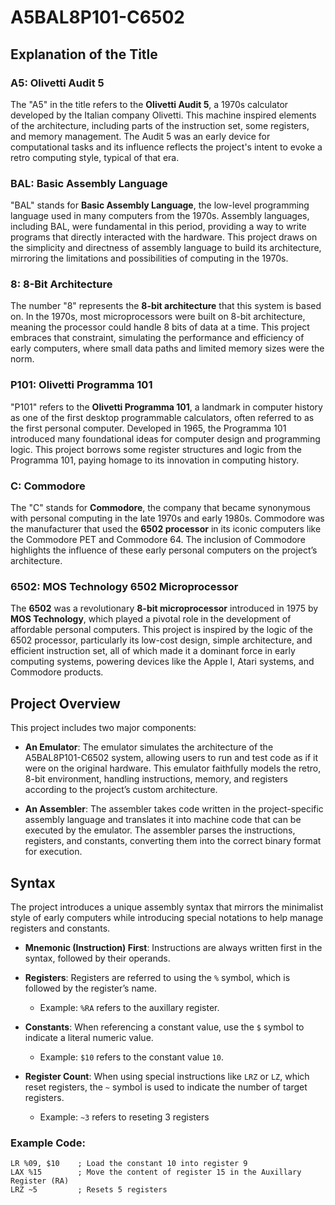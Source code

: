 # A5BAL8P101-C6502

## Explanation of the Title

### A5: **Olivetti Audit 5**
The "A5" in the title refers to the **Olivetti Audit 5**, a 1970s calculator developed by the Italian company Olivetti. This machine inspired elements of the architecture, including parts of the instruction set, some registers, and memory management. The Audit 5 was an early device for computational tasks and its influence reflects the project's intent to evoke a retro computing style, typical of that era.

### BAL: **Basic Assembly Language**
"BAL" stands for **Basic Assembly Language**, the low-level programming language used in many computers from the 1970s. Assembly languages, including BAL, were fundamental in this period, providing a way to write programs that directly interacted with the hardware. This project draws on the simplicity and directness of assembly language to build its architecture, mirroring the limitations and possibilities of computing in the 1970s.

### 8: **8-Bit Architecture**
The number "8" represents the **8-bit architecture** that this system is based on. In the 1970s, most microprocessors were built on 8-bit architecture, meaning the processor could handle 8 bits of data at a time. This project embraces that constraint, simulating the performance and efficiency of early computers, where small data paths and limited memory sizes were the norm.

### P101: **Olivetti Programma 101**
"P101" refers to the **Olivetti Programma 101**, a landmark in computer history as one of the first desktop programmable calculators, often referred to as the first personal computer. Developed in 1965, the Programma 101 introduced many foundational ideas for computer design and programming logic. This project borrows some register structures and logic from the Programma 101, paying homage to its innovation in computing history.

### C: **Commodore**
The "C" stands for **Commodore**, the company that became synonymous with personal computing in the late 1970s and early 1980s. Commodore was the manufacturer that used the **6502 processor** in its iconic computers like the Commodore PET and Commodore 64. The inclusion of Commodore highlights the influence of these early personal computers on the project’s architecture.

### 6502: **MOS Technology 6502 Microprocessor**
The **6502** was a revolutionary **8-bit microprocessor** introduced in 1975 by **MOS Technology**, which played a pivotal role in the development of affordable personal computers. This project is inspired by the logic of the 6502 processor, particularly its low-cost design, simple architecture, and efficient instruction set, all of which made it a dominant force in early computing systems, powering devices like the Apple I, Atari systems, and Commodore products.

## Project Overview

This project includes two major components:

- **An Emulator**: The emulator simulates the architecture of the A5BAL8P101-C6502 system, allowing users to run and test code as if it were on the original hardware. This emulator faithfully models the retro, 8-bit environment, handling instructions, memory, and registers according to the project’s custom architecture.
  
- **An Assembler**: The assembler takes code written in the project-specific assembly language and translates it into machine code that can be executed by the emulator. The assembler parses the instructions, registers, and constants, converting them into the correct binary format for execution.

## Syntax

The project introduces a unique assembly syntax that mirrors the minimalist style of early computers while introducing special notations to help manage registers and constants.

- **Mnemonic (Instruction) First**: Instructions are always written first in the syntax, followed by their operands.
  
- **Registers**: Registers are referred to using the `%` symbol, which is followed by the register’s name.
  - Example: `%RA` refers to the auxillary register.

- **Constants**: When referencing a constant value, use the `$` symbol to indicate a literal numeric value.
  - Example: `$10` refers to the constant value `10`.

- **Register Count**: When using special instructions like `LRZ` or `LZ`, which reset registers, the `~` symbol is used to indicate the number of target registers.
  - Example: `~3` refers to reseting 3 registers

### Example Code:

```assembly
LR %09, $10    ; Load the constant 10 into register 9
LAX %15        ; Move the content of register 15 in the Auxillary Register (RA)
LRZ ~5         ; Resets 5 registers